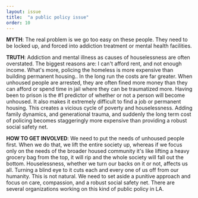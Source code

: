 ```yaml
---
layout: issue
title:  "a public policy issue"
order: 10
---
```

<strong>MYTH</strong>: The real problem is we go too easy on these people. They need to be locked up, and forced into addiction treatment or mental health facilities.

<strong>TRUTH</strong>: Addiction and mental illness as causes of houselessness are often overstated. The biggest reasons are: I can't afford rent, and not enough income. What's more, policing the homeless is more expensive than building permanent housing.. In the long run the costs are far greater. When unhoused people are arrested, they are often fined more money than they can afford or spend time in jail where they can be traumatized more. Having been to prison is the #1 predictor of whether or not a person will become unhoused. It also makes it extremely difficult to find a job or permanent housing. This creates a vicious cycle of poverty and houselessness. Adding family dynamics, and generational trauma, and suddenly the long term cost of policing becomes staggeringly more expensive than providing a robust social safety net.

<strong>HOW TO GET INVOLVED</strong>: We need to put the needs of unhoused people first. When we do that, we lift the entire society up, whereas if we focus only on the needs of the broader housed community it's like lifting a heavy grocery bag from the top, it will rip and the whole society will fall out the bottom. Houselessness, whether we turn our backs on it or not, affects us all. Turning a blind eye to it cuts each and every one of us off from our humanity. This is not natural. We need to set aside a punitive approach and focus on care, compassion, and a robust social safety net. There are several organizations working on this kind of public policy in LA.
